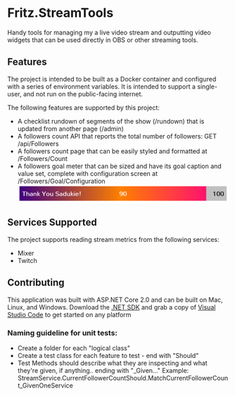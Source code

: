 # Fritz.StreamTools
Handy tools for managing my a live video stream and outputting video widgets that can be used directly in OBS or other streaming tools.

## Features

The project is intended to be built as a Docker container and configured with a series of environment variables.  It is intended to support a single-user, and not run on the public-facing internet.

The following features are supported by this project:

*  A checklist rundown of segments of the show (/rundown) that is updated from another page (/admin)
*  A followers count API that reports the total number of followers: GET /api/Followers
*  A followers count page that can be easily styled and formatted at /Followers/Count
*  A followers goal meter that can be sized and have its goal caption and value set, complete with configuration screen at /Followers/Goal/Configuration
![Follower Goal Sample](docs/images/FollowerGoalSample.PNG)

## Services Supported

The project supports reading stream metrics from the following services:

*  Mixer
*  Twitch

## Contributing

This application was built with ASP.NET Core 2.0 and can be built on Mac, Linux, and Windows.  Download the [.NET SDK](https://dot.net) and grab a copy of [Visual Studio Code](https://code.visualstudio.com) to get started on any platform

### Naming guideline for unit tests:
*  Create a folder for each "logical class"
*  Create a test class for each feature to test - end with "Should"
*  Test Methods should describe what they are inspecting and what they're given, if anything.. ending with "\_Given..."
Example: StreamService.CurrentFollowerCountShould.MatchCurrentFollowerCount_GivenOneService
